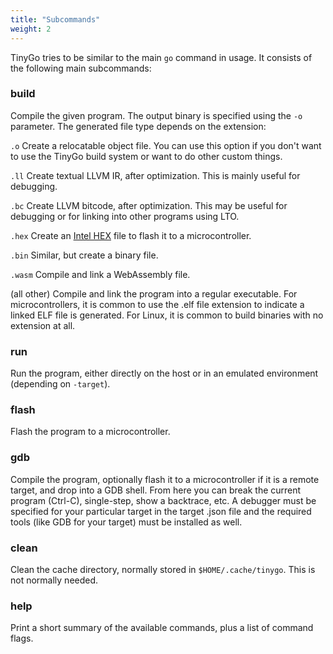 ```yaml
---
title: "Subcommands"
weight: 2
---
```


TinyGo tries to be similar to the main `go` command in usage. It consists of the following main subcommands:

### build
Compile the given program. The output binary is specified using the ``-o``
parameter. The generated file type depends on the extension:

`.o`
Create a relocatable object file. You can use this option if you don't want to use the TinyGo build system or want to do other custom things.

`.ll`
Create textual LLVM IR, after optimization. This is mainly useful for debugging.

`.bc`
Create LLVM bitcode, after optimization. This may be useful for debugging or for linking into other programs using LTO.

`.hex`
Create an [Intel HEX](https://en.wikipedia.org/wiki/Intel_HEX) file to flash it to a microcontroller.

`.bin`
Similar, but create a binary file.

`.wasm`
Compile and link a WebAssembly file.

(all other)
Compile and link the program into a regular executable. For microcontrollers, it is common to use the .elf file extension to indicate a linked ELF file is generated. For Linux, it is common to build binaries with no extension at all.

### run
Run the program, either directly on the host or in an emulated environment (depending on `-target`).

### flash
Flash the program to a microcontroller.

### gdb
Compile the program, optionally flash it to a microcontroller if it is a remote target, and drop into a GDB shell. From here you can break the current program (Ctrl-C), single-step, show a backtrace, etc. A debugger must be specified for your particular target in the target .json file and the required tools (like GDB for your target) must be installed as well.

### clean
Clean the cache directory, normally stored in `$HOME/.cache/tinygo`. This is not normally needed.

### help
Print a short summary of the available commands, plus a list of command flags.

